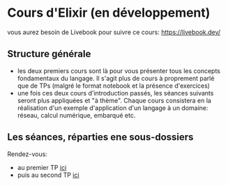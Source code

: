 # Cours d'Elixir (en développement)

vous aurez besoin de Livebook pour suivre ce cours: https://livebook.dev/

## Structure générale

- les deux premiers cours sont là pour vous présenter tous les concepts fondamentaux du langage. Il s'agit plus de cours à proprement parlé que de TPs (malgré le format notebook et la présence d'exercices)
- une fois ces deux cours d'introduction passés, les séances suivants seront plus appliquées et "à thème". Chaque cours consistera en la réalisation d'un exemple d'application d'un langage à un domaine: réseau, calcul numérique, embarqué etc.

## Les séances, réparties ene sous-dossiers

Rendez-vous:

- au premier TP [ici](./1-intro-to-elixir/README.md)
- puis au second TP [ici](./2-elixir-concurrency/README.md)

